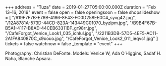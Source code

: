 +++
address = "Tuza"
date = 2019-01-27T05:00:00.000Z
duration = "Feb 13–16, 2019"
event = false
open = false
openingsoon = false
shopslideshow = [
  "/619F7F7B-E78B-4186-8F43-FC0D258EE0C4_syxg42.jpg",
  "/12A8781A-573D-44CD-823A-143449C01070_byzlpm.jpg",
  "/B9B4F67B-B5A1-4117-B8AE-44CEB63311BF_gr98rr.jpg",
  "/CafeForgot_Venice_Look1_035_ichlul.jpg",
  "/2211B3DB-57D5-4EF5-AC11-2A1FA840870C_x9oouo.jpg",
  "/CafeForgot_Venice_Look2_011_ieqvc1.jpg"
]
tickets = false
watchnow = false
_template = "event"
+++

Photography: Christian DeFonte. Models: Venice W, Ada O’Higgins, Sadaf H. Naha, Blanche Apsara.
